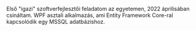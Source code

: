 Első "igazi" szoftverfejlesztői feladatom az egyetemen, 2022 áprilisában csináltam. 
WPF asztali alkalmazás, ami Entity Framework Core-ral kapcsolódik egy MSSQL adatbázishoz.
